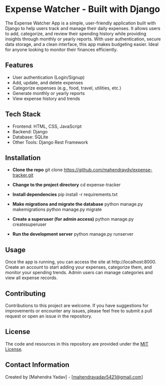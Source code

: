 # Expense Watcher - Built with Django

The Expense Watcher App is a simple, user-friendly application built with Django to help users track and manage their daily expenses. It allows users to add, categorize, and review their spending history while providing insights through monthly or yearly reports. With user authentication, secure data storage, and a clean interface, this app makes budgeting easier. Ideal for anyone looking to monitor their finances efficiently.

## Features

- User authentication (Login/Signup)
- Add, update, and delete expenses
- Categorize expenses (e.g., food, travel, utilities, etc.)
- Generate monthly or yearly reports
- View expense history and trends

## Tech Stack

- Frontend: HTML, CSS, JavaScript 
- Backend: Django
- Database: SQLite
- Other Tools: Django Rest Framework

## Installation

- **Clone the repo**
git clone https://github.com/mahendraydv/expense-tracker.git

- **Change to the project directory**
cd expense-tracker

- **Install dependencies**
pip install -r requirements.txt

- **Make migrations and migrate the database**
python manage.py makemigrations
python manage.py migrate

- **Create a superuser (for admin access)**
python manage.py createsuperuser

- **Run the development server**
python manage.py runserver

## Usage

Once the app is running, you can access the site at http://localhost:8000. Create an account to start adding your expenses, categorize them, and monitor your spending trends. Admin users can manage categories and view all expense records.

## Contributing

Contributions to this project are welcome. If you have suggestions for improvements or encounter any issues, please feel free to submit a pull request or open an issue in the repository.

## License
The code and resources in this repository are provided under the [MIT License](LICENSE).

## Contact Information

Created by [Mahendra Yadav] - [mahendrayadav5421@gmail.com]


